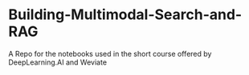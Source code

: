 # Building-Multimodal-Search-and-RAG
A Repo for the notebooks used in the short course offered by DeepLearning.AI and Weviate

